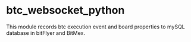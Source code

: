 # btc_websocket_python
This module records btc execution event and board properties to mySQL database in bitFlyer and BitMex.
